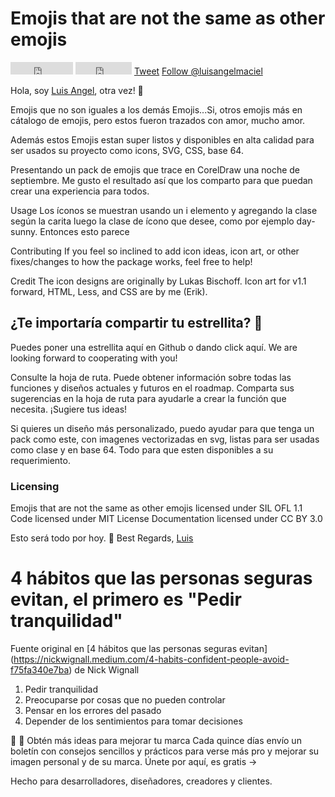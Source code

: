 # Emojis that are not the same as other emojis

<iframe src="https://ghbtns.com/github-btn.html?user=luisangelmaciel&amp;repo=emojis-that-are-not-the-same-as-other-emojis&amp;type=watch&amp;count=true" allowtransparency="true" frameborder="0" scrolling="0" width="100px" height="20px" class="github-btn"></iframe>
<iframe src="https://ghbtns.com/github-btn.html?user=luisangelmaciel&amp;repo=emojis-that-are-not-the-same-as-other-emojis&amp;type=fork&amp;count=true" allowtransparency="true" frameborder="0" scrolling="0" width="90px" height="20px" class="github-btn"></iframe>
<a href="https://twitter.com/share" data-lang="en" data-text="Weather Icons - 222 weather themed font icons!" data-via="luisangelmaciel" data-count="none" class="twitter-share-button">Tweet</a>
<a href="https://twitter.com/luisangelmaciel" data-show-count="false" data-lang="es" class="twitter-follow-button">Follow @luisangelmaciel</a>
<script>!function(d,s,id){var js,fjs=d.getElementsByTagName(s)[0];if(!d.getElementById(id)){js=d.createElement(s);js.id=id;js.src="//platform.twitter.com/widgets.js";fjs.parentNode.insertBefore(js,fjs);}}(document,"script","twitter-wjs");</script>                  

Hola, soy [Luis Angel](https://luisangelmaciel.netlify.app/), otra vez! 👋

Emojis que no son iguales a los demás Emojis...Si, otros emojis más en cátalogo de emojis, pero estos fueron trazados con amor, mucho amor. 

Además estos Emojis estan super listos y disponibles en alta calidad para ser usados su proyecto como icons, SVG, <!--Less,--> CSS, base 64. 

Presentando un pack de emojis que trace en CorelDraw una noche de septiembre. Me gusto el resultado  así que los comparto para que puedan crear una experiencia para todos. 

Usage
Los íconos se muestran usando un i elemento y agregando la clase según la carita luego la clase de ícono que desee, como por ejemplo day-sunny. Entonces esto parece <i class="emoji enojado"></i>

Contributing
If you feel so inclined to add icon ideas, icon art, or other fixes/changes to how the package works, feel free to help!

Credit
The icon designs are originally by Lukas Bischoff. Icon art for v1.1 forward, HTML, Less, and CSS are by me (Erik).


## ¿Te importaría compartir tu estrellita? 💙
Puedes poner una estrellita aquí en Github o dando click aquí. 
We are looking forward to cooperating with you!   

Consulte la hoja de ruta. 
Puede obtener información sobre todas las funciones y diseños actuales y futuros en el <span lang="en">roadmap</span>. 
Comparta sus sugerencias en la hoja de ruta para ayudarle a crear la función que necesita. ¡Sugiere tus ideas!

Si quieres un diseño más personalizado, puedo ayudar para que tenga un pack como este, con imagenes vectorizadas en svg, listas para ser usadas como clase y en base 64. Todo para que esten disponibles a su requerimiento. 

### Licensing
Emojis that are not the same as other emojis licensed under SIL OFL 1.1
Code licensed under MIT License
Documentation licensed under CC BY 3.0

Esto será todo por hoy. 🤝
Best Regards, [Luis](https://mr-code-querido-diario.vercel.app/about/)

# 4 hábitos que las personas seguras evitan, el primero es "Pedir tranquilidad" 
Fuente original en [4 hábitos que las personas seguras evitan] (https://nickwignall.medium.com/4-habits-confident-people-avoid-f75fa340e7ba) de Nick Wignall
1. Pedir tranquilidad
2. Preocuparse por cosas que no pueden controlar
3. Pensar en los errores del pasado
4. Depender de los sentimientos para tomar decisiones

🧠 💪 Obtén más ideas para mejorar tu marca
Cada quince días envío un boletín con consejos sencillos y prácticos para verse más pro y mejorar su imagen personal y de su marca. Únete por aquí, es gratis →

Hecho para desarrolladores, diseñadores, creadores y clientes.


